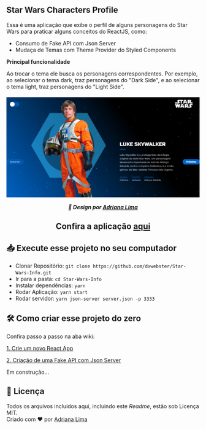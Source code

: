 ## Star Wars Characters Profile

Essa é uma aplicação que exibe o perfil de alguns personagens do Star Wars para praticar alguns conceitos do ReactJS, como:

- Consumo de Fake API com Json Server
- Mudaça de Temas com Theme Provider do Styled Components

**Principal funcionalidade**

Ao trocar o tema ele busca os personagens correspondentes. Por exemplo, ao selecionar o tema dark, traz personagens do "Dark Side", e ao selecionar o tema light, traz personagens do "Light Side".

<p align=center>

<h5 align=center>
<img src="readme/Capa2.gif"><br>

🎨 Design por [Adriana Lima](https://github.com/dxwebster)

</h5>

<h2 align=center>

Confira a aplicação [aqui](#)

</h2>

</p>

## 📥 Execute esse projeto no seu computador

- Clonar Repositório: `git clone https://github.com/dxwebster/Star-Wars-Info.git`
- Ir para a pasta: `cd Star-Wars-Info`
- Instalar dependências: `yarn`
- Rodar Aplicação: `yarn start`
- Rodar servidor: `yarn json-server server.json -p 3333`

## 🛠 Como criar esse projeto do zero

Confira passo a passo na aba wiki:

[1. Crie um novo React App](https://github.com/dxwebster/Star-Wars-Characters-Profile/wiki/Crie-um-novo-React-App)

[2. Criação de uma Fake API com Json Server](https://github.com/dxwebster/Star-Wars-Characters-Profile/wiki/Cria%C3%A7%C3%A3o-de-uma-Fake-API-com-Json-Server)

Em construção...

## 📕 Licença

Todos os arquivos incluídos aqui, incluindo este _Readme_, estão sob Licença MIT.<br>
Criado com ❤ por [Adriana Lima](https://github.com/dxwebster)
